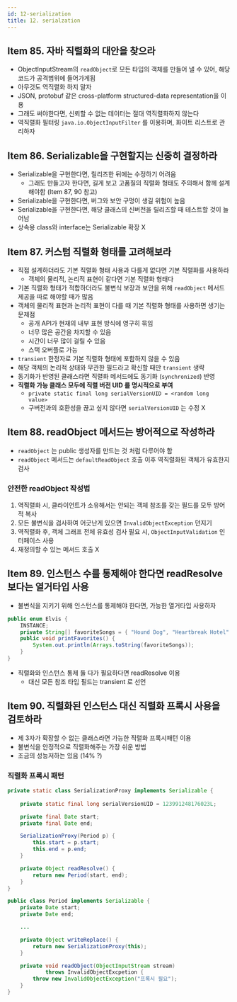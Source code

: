 ```yaml
---
id: 12-serialization
title: 12. serialzation
---
```


## Item 85. 자바 직렬화의 대안을 찾으라

- ObjectInputStream의 `readObject`로 모든 타입의 객체를 만들어 낼 수 있어, 해당 코드가 공격범위에 들어가게됨
- 아무것도 역직렬화 하지 말자
- JSON, protobuf 같은 cross-platform structured-data representation을 이용
- 그래도 써야한다면, 신뢰할 수 없는 데이터는 절대 역직렬화하지 않는다
- 역직렬화 필터링 `java.io.ObjectInputFilter` 를 이용하며, 화이트 리스트로 관리하자

## Item 86. Serializable을 구현할지는 신중히 결정하라

- Serializable을 구현한다면, 릴리즈한 뒤에는 수정하기 어려움
  - 그래도 만들고자 한다면, 길게 보고 고품질의 직렬화 헝태도 주의해서 함께 설계해야함 (Item 87, 90 참고)
- Serializable을 구현한다면, 버그와 보안 구멍이 생길 위험이 높음
- Serializable을 구현한다면, 해당 클래스의 신버전을 릴리즈할 때 테스트할 것이 늘어남
- 상속용 class와 interface는 Serializable 확장 X

## Item 87. 커스텀 직렬화 형태를 고려해보라

- 직접 설계하더라도 기본 직렬화 형태 사용과 다를게 없다면 기본 직렬화를 사용하라
  - 객체의 물리적, 논리적 표현이 같다면 기본 직렬화 형태다
- 기본 직렬화 형태가 적합하더라도 불변식 보장과 보안을 위해 `readObject` 메서드 제공을 따로 해야할 때가 많음
- 객체의 물리적 표현과 논리적 표현이 다를 때 기본 직렬화 형태를 사용하면 생기는 문제점
  - 공개 API가 현재의 내부 표현 방식에 영구히 묶임
  - 너무 많은 공간을 차지할 수 있음
  - 시간이 너무 많이 걸릴 수 있음
  - 스택 오버플로 가능
- `transient` 한정자로 기본 직렬화 형태에 포함하지 않을 수 있음
- 해당 객체의 논리적 상태와 무관한 필드라고 확신할 때만 `transient` 생략
- 동기화가 반영된 클래스라면 직렬화 메서드에도 동기화 (`synchronized`) 반영
- **직렬화 가능 클래스 모두에 직렬 버전 UID 를 명시적으로 부여**
  - `private static final long serialVersionUID = <random long value>`
  - 구버전과의 호환성을 끊고 싶지 않다면 `serialVersionUID` 는 수정 X

## Item 88. readObject 메서드는 방어적으로 작성하라

- `readObject` 는 public 생성자를 만드는 것 처럼 다루어야 함
- `readObject` 메서드는 `defaultReadObject` 호출 이후 역직렬화된 객체가 유효한지 검사

### 안전한 readObject 작성법

1. 역직렬화 시, 클라이언트가 소유해서는 안되는 객체 참조를 갖는 필드를 모두 방어적 복사
1. 모든 불변식을 검사하여 어긋난게 있으면 `InvalidObjectException` 던지기
1. 역직렬화 후, 객체 그래프 전체 유효성 검사 필요 시, `ObjectInputValidation` 인터페이스 사용
1. 재정의할 수 있는 메서드 호출 X

## Item 89. 인스턴스 수를 통제해야 한다면 readResolve 보다는 열거타입 사용

- 불변식을 지키기 위해 인스턴스를 통제해야 한다면, 가능한 열거타입 사용하자

```java
public enum Elvis {
    INSTANCE;
    private String[] favoriteSongs = { "Hound Dog", "Heartbreak Hotel" };
    public void printFavorites() {
        System.out.println(Arrays.toString(favoriteSongs));
    }
}
```

- 직렬화와 인스턴스 통제 둘 다가 필요하다면 readResolve 이용
  - 대신 모든 참조 타입 필드는 transient 로 선언

## Item 90. 직렬화된 인스턴스 대신 직렬화 프록시 사용을 검토하라

- 제 3자가 확장할 수 없는 클래스라면 가능한 직렬화 프록시패턴 이용
- 불변식을 안정적으로 직렬화해주는 가장 쉬운 방법
- 조금의 성능저하는 있음 (14% ?)

### 직렬화 프록시 패턴

```java title="Period 용 직렬화 프록시"
private static class SerializationProxy implements Serializable {
    
    private static final long serialVersionUID = 123991248176023L;

    private final Date start;
    private final Date end;

    SerializationProxy(Period p) {
        this.start = p.start;
        this.end = p.end;
    }

    private Object readResolve() {
        return new Period(start, end);
    }
}

public class Period implements Serializable {
    private Date start;
    private Date end;

    ...

    private Object writeReplace() {
        return new SerializationProxy(this);
    }

    private void readObject(ObjectInputStream stream) 
            throws InvalidObjectExcpetion {
        throw new InvalidObjectException("프록시 필요");
    }
}
```



